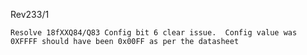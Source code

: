 Rev233/1

    Resolve 18fXXQ84/Q83 Config bit 6 clear issue.  Config value was 0XFFFF should have been 0x00FF as per the datasheet
